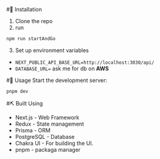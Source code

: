 #💾 Installation
1. Clone the repo
2. run 
```sh
npm run startAndGo
```
3. Set up environment variables 
* `NEXT_PUBLIC_API_BASE_URL=http://localhost:3030/api/`
* `DATABASE_URL=` ask me for db on **AWS**

#🎈 Usage
Start the development server:
```sh
pnpm dev
```

#⛏️ Built Using
- Next.js - Web Framework
- Redux - State management
- Prisma - ORM
- PostgreSQL - Database
- Chakra UI - For building the UI.
- pnpm - packaga manager
